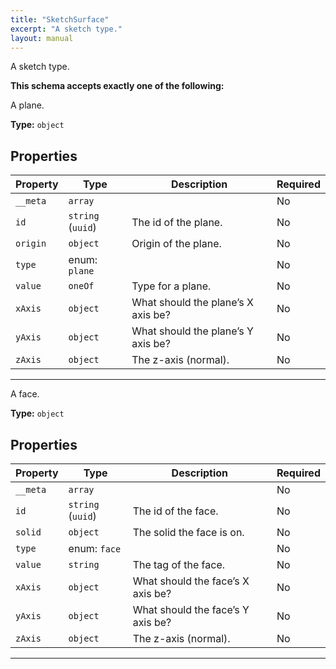 ```yaml
---
title: "SketchSurface"
excerpt: "A sketch type."
layout: manual
---
```


A sketch type.




**This schema accepts exactly one of the following:**

A plane.


**Type:** `object`




## Properties

| Property | Type | Description | Required |
|----------|------|-------------|----------|
| `__meta` |`array`|  | No |
| `id` |`string` (`uuid`)| The id of the plane. | No |
| `origin` |`object`| Origin of the plane. | No |
| `type` |enum: `plane`|  | No |
| `value` |`oneOf`| Type for a plane. | No |
| `xAxis` |`object`| What should the plane’s X axis be? | No |
| `yAxis` |`object`| What should the plane’s Y axis be? | No |
| `zAxis` |`object`| The z-axis (normal). | No |


----
A face.


**Type:** `object`




## Properties

| Property | Type | Description | Required |
|----------|------|-------------|----------|
| `__meta` |`array`|  | No |
| `id` |`string` (`uuid`)| The id of the face. | No |
| `solid` |`object`| The solid the face is on. | No |
| `type` |enum: `face`|  | No |
| `value` |`string`| The tag of the face. | No |
| `xAxis` |`object`| What should the face’s X axis be? | No |
| `yAxis` |`object`| What should the face’s Y axis be? | No |
| `zAxis` |`object`| The z-axis (normal). | No |


----




